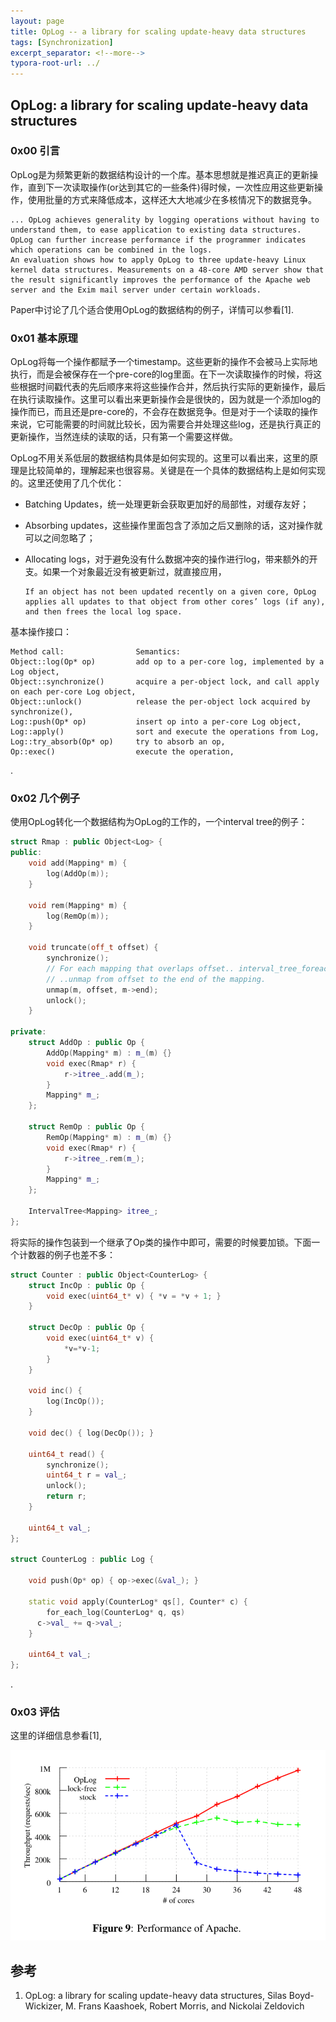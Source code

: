 ```yaml
---
layout: page
title: OpLog -- a library for scaling update-heavy data structures
tags: [Synchronization]
excerpt_separator: <!--more-->
typora-root-url: ../
---
```


## OpLog: a library for scaling update-heavy data structures 

### 0x00 引言

 OpLog是为频繁更新的数据结构设计的一个库。基本思想就是推迟真正的更新操作，直到下一次读取操作(or达到其它的一些条件)得时候，一次性应用这些更新操作，使用批量的方式来降低成本，这样还大大地减少在多核情况下的数据竞争。

```
... OpLog achieves generality by logging operations without having to understand them, to ease application to existing data structures. OpLog can further increase performance if the programmer indicates which operations can be combined in the logs.
An evaluation shows how to apply OpLog to three update-heavy Linux kernel data structures. Measurements on a 48-core AMD server show that the result significantly improves the performance of the Apache web server and the Exim mail server under certain workloads.
```

Paper中讨论了几个适合使用OpLog的数据结构的例子，详情可以参看[1].

### 0x01 基本原理

 OpLog将每一个操作都赋予一个timestamp。这些更新的操作不会被马上实际地执行，而是会被保存在一个pre-core的log里面。在下一次读取操作的时候，将这些根据时间戳代表的先后顺序来将这些操作合并，然后执行实际的更新操作，最后在执行读取操作。这里可以看出来更新操作会是很快的，因为就是一个添加log的操作而已，而且还是pre-core的，不会存在数据竞争。但是对于一个读取的操作来说，它可能需要的时间就比较长，因为需要合并处理这些log，还是执行真正的更新操作，当然连续的读取的话，只有第一个需要这样做。

 OpLog不用关系低层的数据结构具体是如何实现的。这里可以看出来，这里的原理是比较简单的，理解起来也很容易。关键是在一个具体的数据结构上是如何实现的。这里还使用了几个优化：

* Batching Updates，统一处理更新会获取更加好的局部性，对缓存友好；

* Absorbing updates，这些操作里面包含了添加之后又删除的话，这对操作就可以之间忽略了；

* Allocating logs，对于避免没有什么数据冲突的操作进行log，带来额外的开支。如果一个对象最近没有被更新过，就直接应用，

  ```
  If an object has not been updated recently on a given core, OpLog applies all updates to that object from other cores’ logs (if any), and then frees the local log space.
  ```

基本操作接口：

```
Method call:				Semantics:
Object::log(Op* op)			add op to a per-core log, implemented by a Log object,
Object::synchronize()		acquire a per-object lock, and call apply on each per-core Log object,
Object::unlock()			release the per-object lock acquired by synchronize(),
Log::push(Op* op)			insert op into a per-core Log object,
Log::apply()				sort and execute the operations from Log,
Log::try_absorb(Op* op)		try to absorb an op,
Op::exec()					execute the operation,
```

.

### 0x02 几个例子

  使用OpLog转化一个数据结构为OpLog的工作的，一个interval tree的例子：

```c++
struct Rmap : public Object<Log> { 
public:
    void add(Mapping* m) { 
        log(AddOp(m)); 
    } 

    void rem(Mapping* m) { 
        log(RemOp(m)); 
    }

    void truncate(off_t offset) {
        synchronize();
        // For each mapping that overlaps offset.. interval_tree_foreach(Mapping* m, itree_, offset)
        // ..unmap from offset to the end of the mapping.
        unmap(m, offset, m->end);
        unlock();
    }

private:
    struct AddOp : public Op {
        AddOp(Mapping* m) : m_(m) {}
        void exec(Rmap* r) { 
            r->itree_.add(m_); 
        }
        Mapping* m_;
    };

    struct RemOp : public Op {
        RemOp(Mapping* m) : m_(m) {}
        void exec(Rmap* r) { 
            r->itree_.rem(m_); 
        } 
        Mapping* m_;
    };

    IntervalTree<Mapping> itree_;
};
```

将实际的操作包装到一个继承了Op类的操作中即可，需要的时候要加锁。下面一个计数器的例子也差不多：

```c++
struct Counter : public Object<CounterLog> { 
    struct IncOp : public Op {
        void exec(uint64_t* v) { *v = *v + 1; } 
    }

    struct DecOp : public Op { 
        void exec(uint64_t* v) {
            *v=*v-1;
        }
    } 

    void inc() { 
        log(IncOp()); 
    }

    void dec() { log(DecOp()); }

    uint64_t read() { 
        synchronize(); 
        uint64_t r = val_; 
        unlock();
        return r; 
    }

    uint64_t val_; 
};

struct CounterLog : public Log {

    void push(Op* op) { op->exec(&val_); }

    static void apply(CounterLog* qs[], Counter* c) { 
        for_each_log(CounterLog* q, qs)
      c->val_ += q->val_;
    }

    uint64_t val_;
};

```

.

### 0x03 评估

 这里的详细信息参看[1],

![oplog-perf](/assets/img/oplog-perf.png)

## 参考

1. OpLog: a library for scaling update-heavy data structures, Silas Boyd-Wickizer, M. Frans Kaashoek, Robert Morris, and Nickolai Zeldovich 

